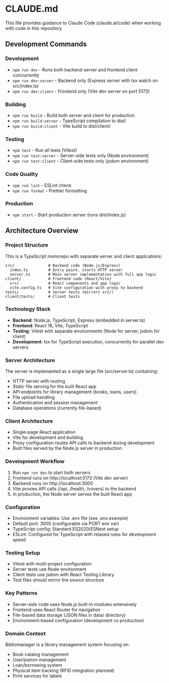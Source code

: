 # CLAUDE.md

This file provides guidance to Claude Code (claude.ai/code) when working with code in this repository.

## Development Commands

### Development
- `npm run dev` - Runs both backend server and frontend client concurrently
- `npm run dev:server` - Backend only (Express server with tsx watch on src/index.ts)
- `npm run dev:client` - Frontend only (Vite dev server on port 5173)

### Building
- `npm run build` - Build both server and client for production
- `npm run build:server` - TypeScript compilation to dist/
- `npm run build:client` - Vite build to dist/client/

### Testing
- `npm test` - Run all tests (Vitest)
- `npm run test:server` - Server-side tests only (Node environment)
- `npm run test:client` - Client-side tests only (jsdom environment)

### Code Quality
- `npm run lint` - ESLint check
- `npm run format` - Prettier formatting

### Production
- `npm start` - Start production server (runs dist/index.js)

## Architecture Overview

### Project Structure
This is a TypeScript monorepo with separate server and client applications:

```
src/               # Backend code (Node.js/Express)
  index.ts         # Entry point, starts HTTP server
  server.ts        # Main server implementation with full app logic
client/            # Frontend code (React/Vite)
  src/             # React components and app logic
  vite.config.ts   # Vite configuration with proxy to backend
tests/             # Server tests (mirrors src/)
client/tests/      # Client tests
```

### Technology Stack
- **Backend**: Node.js, TypeScript, Express (embedded in server.ts)
- **Frontend**: React 18, Vite, TypeScript
- **Testing**: Vitest with separate environments (Node for server, jsdom for client)
- **Development**: tsx for TypeScript execution, concurrently for parallel dev servers

### Server Architecture
The server is implemented as a single large file (src/server.ts) containing:
- HTTP server with routing
- Static file serving for the built React app
- API endpoints for library management (books, loans, users)
- File upload handling
- Authentication and session management
- Database operations (currently file-based)

### Client Architecture
- Single-page React application
- Vite for development and building
- Proxy configuration routes API calls to backend during development
- Built files served by the Node.js server in production

### Development Workflow
1. Run `npm run dev` to start both servers
2. Frontend runs on http://localhost:5173 (Vite dev server)
3. Backend runs on http://localhost:3000
4. Vite proxies API calls (/api, /health, /covers) to the backend
5. In production, the Node server serves the built React app

### Configuration
- Environment variables: Use .env file (see .env.example)
- Default port: 3000 (configurable via PORT env var)
- TypeScript config: Standard ES2020/ESNext setup
- ESLint: Configured for TypeScript with relaxed rules for development speed

### Testing Setup
- Vitest with multi-project configuration
- Server tests use Node environment
- Client tests use jsdom with React Testing Library
- Test files should mirror the source structure

### Key Patterns
- Server-side code uses Node.js built-in modules extensively
- Frontend uses React Router for navigation
- File-based data storage (JSON files in data/ directory)
- Environment-based configuration (development vs production)

### Domain Context
Bibliomanager is a library management system focusing on:
- Book catalog management
- User/patron management  
- Loan/borrowing system
- Physical item tracking (RFID integration planned)
- Print services for labels